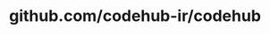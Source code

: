 ---
layout: post
title: github.com/codehub-ir/codehub
categories: link
tags: [انگلیسی, برنامه‌نویسی]
---